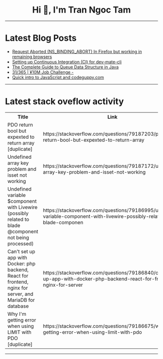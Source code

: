 <h1 align="center">Hi 👋, I'm Tran Ngoc Tam</h1>

---

# Latest Blog Posts 
<!-- BLOG-POST-LIST:START -->
- [Request Aborted &lpar;NS_BINDING_ABORT&rpar; In Firefox but working in remaining browsers](https://dev.to/balaramakrishna_kamma_d58/request-aborted-in-firefox-but-working-in-remaining-browsers-14hn)
- [Setting up Continuous Integration &lpar;CI&rpar; for dev-mate-cli](https://dev.to/mayankpareek/setting-up-continuous-integration-ci-for-dev-mate-cli-19ea)
- [The Complete Guide to Queue Data Structure in Java](https://dev.to/wittedtech-by-harshit/the-complete-guide-to-queue-data-structure-in-java-5hko)
- [31/365 | ¥10M Job Challenge -](https://dev.to/kameken100/31365-y10m-job-challenge--47cg)
- [Quick intro to JavaScript and codeguppy.com](https://dev.to/codeguppy/quick-intro-to-javascript-and-codeguppycom-2ohd)
<!-- BLOG-POST-LIST:END -->

---

# Latest stack oveflow activity
<table>
  <tr><th>Title</th><th>Link</th></tr>
  <!-- STACKOVERFLOW:START --><tr><td>PDO return bool but expexted to return array [duplicate]</td><td>https://stackoverflow.com/questions/79187203/pdo-return-bool-but-expexted-to-return-array</td></tr><tr><td>Undefined array key problem and isset not working</td><td>https://stackoverflow.com/questions/79187172/undefined-array-key-problem-and-isset-not-working</td></tr><tr><td>Undefined variable $component with Livewire &lpar;possibly related to blade @component not being processed&rpar;</td><td>https://stackoverflow.com/questions/79186995/undefined-variable-component-with-livewire-possibly-related-to-blade-componen</td></tr><tr><td>Can&#39;t set up app with Docker: php backend, React for frontend, nginx for server, and MariaDB for database</td><td>https://stackoverflow.com/questions/79186840/cant-set-up-app-with-docker-php-backend-react-for-frontend-nginx-for-server</td></tr><tr><td>Why I&#39;m getting error when using LIMIT with PDO [duplicate]</td><td>https://stackoverflow.com/questions/79186675/why-im-getting-error-when-using-limit-with-pdo</td></tr><!-- STACKOVERFLOW:END -->
</table>

---



